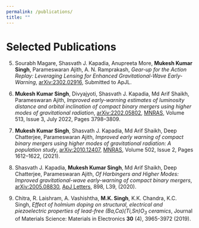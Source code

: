 ```yaml
---
permalink: /publications/
title: ""
---
```


# Selected Publications

5) Sourabh Magare, Shasvath J. Kapadia, Anupreeta More, **Mukesh Kumar Singh**, Parameswaran Ajith, A. N. Ramprakash, *Gear-up for the Action Replay: Leveraging Lensing for Enhanced Gravitational-Wave Early-Warning*, [arXiv:2302.02916](https://arxiv.org/abs/2302.02916), Submitted to ApJL.

4) **Mukesh Kumar Singh**, Divyajyoti, Shasvath J. Kapadia, Md Arif Shaikh, Parameswaran Ajith, *Improved early-warning estimates of luminosity distance and orbital inclination of compact binary mergers using higher modes of gravitational radiation*, [arXiv:2202.05802](https://arxiv.org/abs/2202.05802), [MNRAS]( https://doi.org/10.1093/mnras/stac852), Volume 513, Issue 3, July 2022, Pages 3798–3809.

3) **Mukesh Kumar Singh**, Shasvath J. Kapadia, Md Arif Shaikh, Deep Chatterjee, Parameswaran Ajith, *Improved early warning of compact binary mergers using higher modes of gravitational radiation: A population study*, [arXiv:2010.12407](https://arxiv.org/abs/2010.12407), [MNRAS](https://doi.org/10.1093/mnras/stab125), Volume 502, Issue 2, Pages 1612–1622, (2021).

2) Shasvath J. Kapadia, **Mukesh Kumar Singh**, Md Arif Shaikh, Deep Chatterjee, Parameswaran Ajith, *Of Harbingers and Higher Modes: Improved gravitational-wave early-warning of compact binary mergers*, [arXiv:2005.08830](https://arxiv.org/abs/2005.08830), [ApJ Letters](https://iopscience.iop.org/article/10.3847/2041-8213/aba42d), 898, L39, (2020).

1) Chitra, R. Laishram, A. Vashishtha, **M.K. Singh**, K.K. Chandra, K.C. Singh, *Effect of holmium doping on structural, electrical and piezoelectric properties of lead-free (Ba,Ca)(Ti,Sn)$O_{3}$ ceramics*, Journal of Materials Science: Materials in Electronics **30** (4), 3965-3972 (2019).
